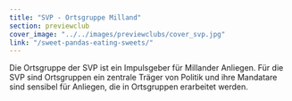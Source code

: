 ```yaml
---
title: "SVP - Ortsgruppe Milland"
section: previewclub
cover_image: "../../images/previewclubs/cover_svp.jpg"
link: "/sweet-pandas-eating-sweets/"
---
```

Die Ortsgruppe der SVP ist ein Impulsgeber für Millander Anliegen. Für die SVP sind Ortsgruppen ein zentrale Träger von Politik und ihre Mandatare sind sensibel für Anliegen, die in Ortsgruppen erarbeitet werden.